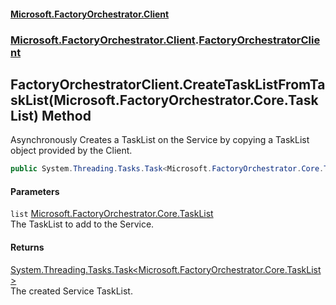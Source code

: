 #### [Microsoft.FactoryOrchestrator.Client](./Microsoft-FactoryOrchestrator-Client.md 'Microsoft.FactoryOrchestrator.Client')
### [Microsoft.FactoryOrchestrator.Client](./Microsoft-FactoryOrchestrator-Client.md 'Microsoft.FactoryOrchestrator.Client').[FactoryOrchestratorClient](./Microsoft-FactoryOrchestrator-Client-FactoryOrchestratorClient.md 'Microsoft.FactoryOrchestrator.Client.FactoryOrchestratorClient')
## FactoryOrchestratorClient.CreateTaskListFromTaskList(Microsoft.FactoryOrchestrator.Core.TaskList) Method
Asynchronously Creates a TaskList on the Service by copying a TaskList object provided by the Client.  
```csharp
public System.Threading.Tasks.Task<Microsoft.FactoryOrchestrator.Core.TaskList> CreateTaskListFromTaskList(Microsoft.FactoryOrchestrator.Core.TaskList list);
```
#### Parameters
<a name='Microsoft-FactoryOrchestrator-Client-FactoryOrchestratorClient-CreateTaskListFromTaskList(Microsoft-FactoryOrchestrator-Core-TaskList)-list'></a>
`list` [Microsoft.FactoryOrchestrator.Core.TaskList](./../../CoreLibrary/Microsoft-FactoryOrchestrator-Core-TaskList 'Microsoft.FactoryOrchestrator.Core.TaskList')  
The TaskList to add to the Service.  
  
#### Returns
[System.Threading.Tasks.Task&lt;](https://docs.microsoft.com/en-us/dotnet/api/System.Threading.Tasks.Task-1 'System.Threading.Tasks.Task')[Microsoft.FactoryOrchestrator.Core.TaskList](./../../CoreLibrary/Microsoft-FactoryOrchestrator-Core-TaskList 'Microsoft.FactoryOrchestrator.Core.TaskList')[&gt;](https://docs.microsoft.com/en-us/dotnet/api/System.Threading.Tasks.Task-1 'System.Threading.Tasks.Task')  
The created Service TaskList.  
